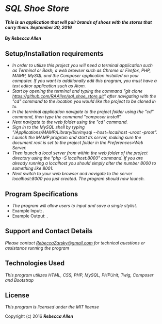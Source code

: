 
# _SQL Shoe Store_

#### _This is an application that will pair brands of shoes with the stores that carry them.  September 30, 2016_

#### By _**Rebecca Allen**_

## Setup/Installation requirements

* _In order to utilize this project you will need a terminal application such as Terminal or Bash, a web browser such as Chrome or Firefox, PHP, MAMP, MySQL and the Composer application installed on your computer. If you want to additionally edit this program, you must have a text editor application such as Atom._
* _Start by opening the terminal and typing the command "git clone https://github.com/RAAllen/sql_shoe_store.git" after navigating with the "cd" command to the location you would like the project to be cloned in to._
* _In the terminal application navigate to the project folder using the "cd" command, then type the command "composer install"._
* _Next navigate to the web folder using the "cd" command._
* _Sign in to the MySQL shell by typing "/Applications/MAMP/Library/bin/mysql --host=localhost -uroot -proot"._
* _Launch the MAMP program and start its server, making sure the document root is set to the project folder in the Preferences>Web Server._
* _Then launch a local server from within the web folder of the project directory using the "php -S localhost:8000" command. If you are already running a localhost you should simply alter the number 8000 to something like 8001._
* _Next switch to your web browser and navigate to the server localhost:8000 you just created. The program should now launch._


## Program Specifications

* _The program will allow users to input and save a single stylist._
* Example Input: .
* Example Output: .

## Support and Contact Details

_Please contact RebeccaZarsky@gmail.com for technical questions or assistance running the program_

## Technologies Used

_This program utilizes HTML, CSS, PHP, MySQL, PHPUnit, Twig, Composer and Bootstrap_

## License

*This program is licensed under the MIT license*

Copyright (c) 2016 **_Rebecca Allen_**
